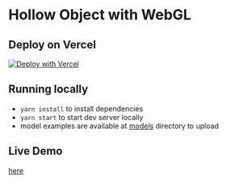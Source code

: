# Hollow Object with WebGL

## Deploy on Vercel

[![Deploy with Vercel](https://vercel.com/button)](https://vercel.com/new/clone?repository-url=https%3A%2F%2Fgithub.com%2Fdonbasta%2Fhollow-3d-web-gl)

## Running locally

- `yarn install` to install dependencies
- `yarn start` to start dev server locally
- model examples are available at [models](./models/) directory to upload

## Live Demo

[here](https://hollow-3d-web-gl.vercel.app/)
